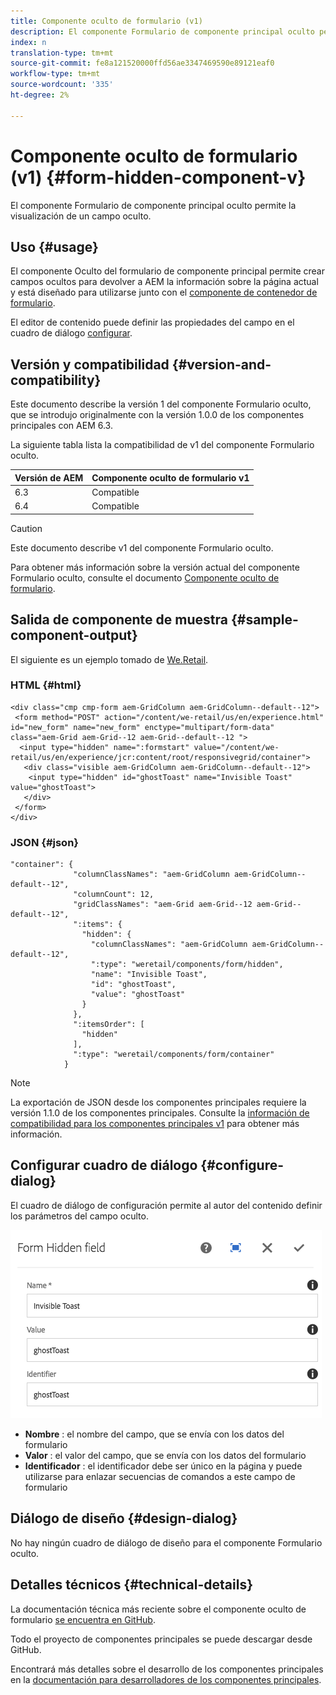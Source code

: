 ```yaml
---
title: Componente oculto de formulario (v1)
description: El componente Formulario de componente principal oculto permite la visualización de un campo oculto.
index: n
translation-type: tm+mt
source-git-commit: fe8a121520000ffd56ae3347469590e89121eaf0
workflow-type: tm+mt
source-wordcount: '335'
ht-degree: 2%

---
```



# Componente oculto de formulario (v1) {#form-hidden-component-v}

El componente Formulario de componente principal oculto permite la visualización de un campo oculto.

## Uso {#usage}

El componente Oculto del formulario de componente principal permite crear campos ocultos para devolver a AEM la información sobre la página actual y está diseñado para utilizarse junto con el [componente de contenedor de formulario](form-container-v1.md).

El editor de contenido puede definir las propiedades del campo en el cuadro de diálogo [configurar](#configure-dialog).

## Versión y compatibilidad {#version-and-compatibility}

Este documento describe la versión 1 del componente Formulario oculto, que se introdujo originalmente con la versión 1.0.0 de los componentes principales con AEM 6.3.

La siguiente tabla lista la compatibilidad de v1 del componente Formulario oculto.

| Versión de AEM | Componente oculto de formulario v1 |
|--- |--- |
| 6.3 | Compatible |
| 6.4 | Compatible |

>[!CAUTION]
>
>Este documento describe v1 del componente Formulario oculto.
>
>Para obtener más información sobre la versión actual del componente Formulario oculto, consulte el documento [Componente oculto de formulario](/help/components/forms/form-hidden.md).

## Salida de componente de muestra {#sample-component-output}

El siguiente es un ejemplo tomado de [We.Retail](https://helpx.adobe.com/experience-manager/6-4/sites/developing/using/we-retail.html).

### HTML {#html}

```
<div class="cmp cmp-form aem-GridColumn aem-GridColumn--default--12">
 <form method="POST" action="/content/we-retail/us/en/experience.html" id="new_form" name="new_form" enctype="multipart/form-data" class="aem-Grid aem-Grid--12 aem-Grid--default--12 ">
  <input type="hidden" name=":formstart" value="/content/we-retail/us/en/experience/jcr:content/root/responsivegrid/container">
   <div class="visible aem-GridColumn aem-GridColumn--default--12">
    <input type="hidden" id="ghostToast" name="Invisible Toast" value="ghostToast">
   </div>
 </form>
</div>
```

### JSON {#json}

```
"container": {
              "columnClassNames": "aem-GridColumn aem-GridColumn--default--12",
              "columnCount": 12,
              "gridClassNames": "aem-Grid aem-Grid--12 aem-Grid--default--12",
              ":items": {
                "hidden": {
                  "columnClassNames": "aem-GridColumn aem-GridColumn--default--12",
                  ":type": "weretail/components/form/hidden",
                  "name": "Invisible Toast",
                  "id": "ghostToast",
                  "value": "ghostToast"
                }
              },
              ":itemsOrder": [
                "hidden"
              ],
              ":type": "weretail/components/form/container"
            }
```

>[!NOTE]
>
>La exportación de JSON desde los componentes principales requiere la versión 1.1.0 de los componentes principales. Consulte la [información de compatibilidad para los componentes principales v1](/help/versions.md#release-history-and-compatibility) para obtener más información.

## Configurar cuadro de diálogo {#configure-dialog}

El cuadro de diálogo de configuración permite al autor del contenido definir los parámetros del campo oculto.

![](/help/assets/chlimage_1-26.png)

* **Nombre** : el nombre del campo, que se envía con los datos del formulario
* **Valor** : el valor del campo, que se envía con los datos del formulario
* **Identificador** : el identificador debe ser único en la página y puede utilizarse para enlazar secuencias de comandos a este campo de formulario

## Diálogo de diseño {#design-dialog}

No hay ningún cuadro de diálogo de diseño para el componente Formulario oculto.

## Detalles técnicos {#technical-details}

La documentación técnica más reciente sobre el componente oculto de formulario [se encuentra en GitHub](https://github.com/adobe/aem-core-wcm-components/tree/master/content/src/content/jcr_root/apps/core/wcm/components/form/hidden/v1/hidden).

Todo el proyecto de componentes principales se puede descargar desde GitHub.

Encontrará más detalles sobre el desarrollo de los componentes principales en la [documentación para desarrolladores de los componentes principales](/help/developing/overview.md).
